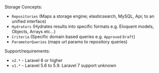 Storage Concepts:

- `Repositories` (Maps a storage engine; elasticsearch, MySQL, Api; to an unified interface)
- `Hydrators` (Hydrates results into specific formats e.g. Eloquent models, Objects, Arrays etc...)
- `Criteria` (Specific domain based queries e.g. `Approved` `Draft`)
- `ParameterQueries` (maps url params to repository queries)

Support/requirements:

 - `v2.*` - Laravel 8 or higher
 - `v1.*` - Laravel 5.6 to 5.9. Laravel 7 support unknown
